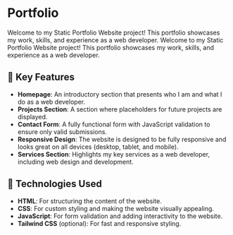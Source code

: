 # Portfolio
Welcome to my Static Portfolio Website project! This portfolio showcases my work, skills, and experience as a web developer. Welcome to my Static Portfolio Website project! This portfolio showcases my work, skills, and experience as a web developer.

## 🚀 Key Features
- **Homepage**: An introductory section that presents who I am and what I do as a web developer.
- **Projects Section**: A section where placeholders for future projects are displayed.
- **Contact Form**: A fully functional form with JavaScript validation to ensure only valid submissions.
- **Responsive Design**: The website is designed to be fully responsive and looks great on all devices (desktop, tablet, and mobile).
- **Services Section**: Highlights my key services as a web developer, including web design and development.

## 🔧 Technologies Used
- **HTML**: For structuring the content of the website.
- **CSS**: For custom styling and making the website visually appealing.
- **JavaScript**: For form validation and adding interactivity to the website.
- **Tailwind CSS** (optional): For fast and responsive styling.

